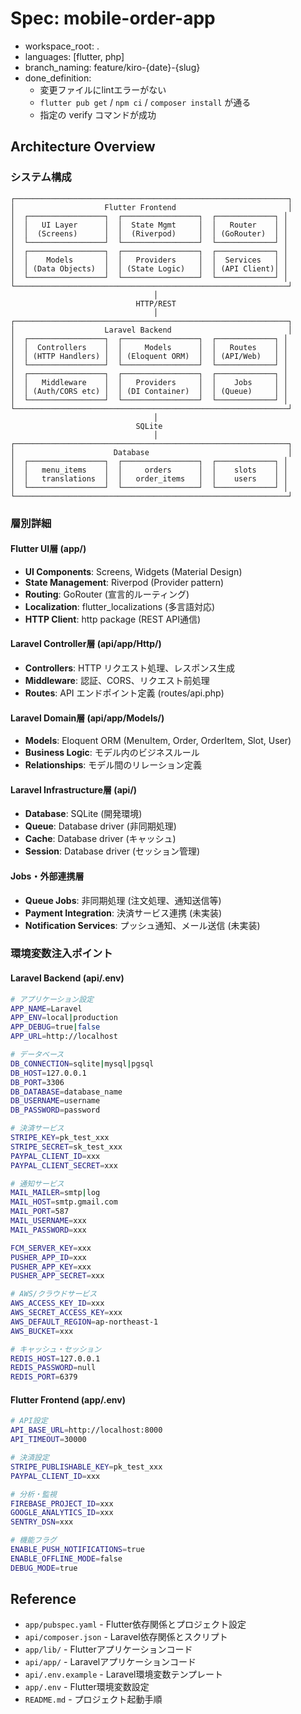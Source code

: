# Spec: mobile-order-app
- workspace_root: .
- languages: [flutter, php]
- branch_naming: feature/kiro-{date}-{slug}
- done_definition:
  - 変更ファイルにlintエラーがない
  - `flutter pub get` / `npm ci` / `composer install` が通る
  - 指定の verify コマンドが成功

## Architecture Overview

### システム構成
```
┌─────────────────────────────────────────────────────────────┐
│                    Flutter Frontend                         │
│  ┌─────────────────┐  ┌─────────────────┐  ┌─────────────┐ │
│  │   UI Layer      │  │  State Mgmt     │  │   Router    │ │
│  │  (Screens)      │  │  (Riverpod)     │  │ (GoRouter)  │ │
│  └─────────────────┘  └─────────────────┘  └─────────────┘ │
│  ┌─────────────────┐  ┌─────────────────┐  ┌─────────────┐ │
│  │    Models       │  │   Providers     │  │  Services   │ │
│  │ (Data Objects)  │  │ (State Logic)   │  │ (API Client)│ │
│  └─────────────────┘  └─────────────────┘  └─────────────┘ │
└─────────────────────────────────────────────────────────────┘
                                │
                            HTTP/REST
                                │
┌─────────────────────────────────────────────────────────────┐
│                    Laravel Backend                          │
│  ┌─────────────────┐  ┌─────────────────┐  ┌─────────────┐ │
│  │  Controllers    │  │     Models      │  │   Routes    │ │
│  │ (HTTP Handlers) │  │ (Eloquent ORM)  │  │ (API/Web)   │ │
│  └─────────────────┘  └─────────────────┘  └─────────────┘ │
│  ┌─────────────────┐  ┌─────────────────┐  ┌─────────────┐ │
│  │   Middleware    │  │   Providers     │  │    Jobs     │ │
│  │ (Auth/CORS etc) │  │ (DI Container)  │  │ (Queue)     │ │
│  └─────────────────┘  └─────────────────┘  └─────────────┘ │
└─────────────────────────────────────────────────────────────┘
                                │
                            SQLite
                                │
┌─────────────────────────────────────────────────────────────┐
│                      Database                               │
│  ┌─────────────────┐  ┌─────────────────┐  ┌─────────────┐ │
│  │   menu_items    │  │     orders      │  │    slots    │ │
│  │   translations  │  │   order_items   │  │    users    │ │
│  └─────────────────┘  └─────────────────┘  └─────────────┘ │
└─────────────────────────────────────────────────────────────┘
```

### 層別詳細

#### Flutter UI層 (app/)
- **UI Components**: Screens, Widgets (Material Design)
- **State Management**: Riverpod (Provider pattern)
- **Routing**: GoRouter (宣言的ルーティング)
- **Localization**: flutter_localizations (多言語対応)
- **HTTP Client**: http package (REST API通信)

#### Laravel Controller層 (api/app/Http/)
- **Controllers**: HTTP リクエスト処理、レスポンス生成
- **Middleware**: 認証、CORS、リクエスト前処理
- **Routes**: API エンドポイント定義 (routes/api.php)

#### Laravel Domain層 (api/app/Models/)
- **Models**: Eloquent ORM (MenuItem, Order, OrderItem, Slot, User)
- **Business Logic**: モデル内のビジネスルール
- **Relationships**: モデル間のリレーション定義

#### Laravel Infrastructure層 (api/)
- **Database**: SQLite (開発環境)
- **Queue**: Database driver (非同期処理)
- **Cache**: Database driver (キャッシュ)
- **Session**: Database driver (セッション管理)

#### Jobs・外部連携層
- **Queue Jobs**: 非同期処理 (注文処理、通知送信等)
- **Payment Integration**: 決済サービス連携 (未実装)
- **Notification Services**: プッシュ通知、メール送信 (未実装)

### 環境変数注入ポイント

#### Laravel Backend (api/.env)
```bash
# アプリケーション設定
APP_NAME=Laravel
APP_ENV=local|production
APP_DEBUG=true|false
APP_URL=http://localhost

# データベース
DB_CONNECTION=sqlite|mysql|pgsql
DB_HOST=127.0.0.1
DB_PORT=3306
DB_DATABASE=database_name
DB_USERNAME=username
DB_PASSWORD=password

# 決済サービス
STRIPE_KEY=pk_test_xxx
STRIPE_SECRET=sk_test_xxx
PAYPAL_CLIENT_ID=xxx
PAYPAL_CLIENT_SECRET=xxx

# 通知サービス
MAIL_MAILER=smtp|log
MAIL_HOST=smtp.gmail.com
MAIL_PORT=587
MAIL_USERNAME=xxx
MAIL_PASSWORD=xxx

FCM_SERVER_KEY=xxx
PUSHER_APP_ID=xxx
PUSHER_APP_KEY=xxx
PUSHER_APP_SECRET=xxx

# AWS/クラウドサービス
AWS_ACCESS_KEY_ID=xxx
AWS_SECRET_ACCESS_KEY=xxx
AWS_DEFAULT_REGION=ap-northeast-1
AWS_BUCKET=xxx

# キャッシュ・セッション
REDIS_HOST=127.0.0.1
REDIS_PASSWORD=null
REDIS_PORT=6379
```

#### Flutter Frontend (app/.env)
```bash
# API設定
API_BASE_URL=http://localhost:8000
API_TIMEOUT=30000

# 決済設定
STRIPE_PUBLISHABLE_KEY=pk_test_xxx
PAYPAL_CLIENT_ID=xxx

# 分析・監視
FIREBASE_PROJECT_ID=xxx
GOOGLE_ANALYTICS_ID=xxx
SENTRY_DSN=xxx

# 機能フラグ
ENABLE_PUSH_NOTIFICATIONS=true
ENABLE_OFFLINE_MODE=false
DEBUG_MODE=true
```

## Reference
- `app/pubspec.yaml` - Flutter依存関係とプロジェクト設定
- `api/composer.json` - Laravel依存関係とスクリプト
- `app/lib/` - Flutterアプリケーションコード
- `api/app/` - Laravelアプリケーションコード
- `api/.env.example` - Laravel環境変数テンプレート
- `app/.env` - Flutter環境変数設定
- `README.md` - プロジェクト起動手順

